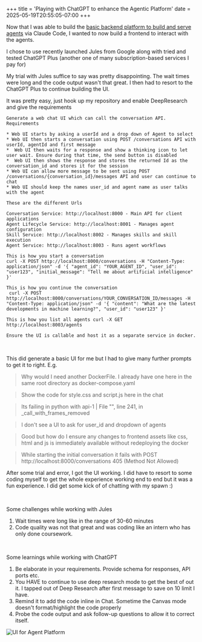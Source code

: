 +++
title = 'Playing with ChatGPT to enhance the Agentic Platform'
date = 2025-05-19T20:55:05-07:00
+++

Now that I was able to build the [basic backend platform to build and serve agents](/articles/playing-with-claude-code/) via Claude Code, I wanted to now build a frontend to interact with the agents.

I chose to use recently launched Jules from Google along with tried and tested ChatGPT Plus (another one of many subscription-based services I pay for)

My trial with Jules suffice to say was pretty disappointing. The wait times were long and the code output wasn't that great. I then had to resort to the ChatGPT Plus to continue building the UI.

It was pretty easy, just hook up my repository and enable DeepResearch and give the requirements

```
Generate a web chat UI which can call the conversation API. 
Requirements

* Web UI starts by asking a userId and a drop down of Agent to select 
* Web UI then starts a conversation using POST /conversations API with userId, agentId and first message
*  Web UI then waits for a response and show a thinking icon to let user wait. Ensure during that time, the send button is disabled
*  Web UI then shows the response and stores the returned Id as the conversation_id and stores it for the session
* Web UI can allow more message to be sent using POST /conversations/{conversation_id}/messages API and user can continue to chat
* Web UI should keep the names user_id and agent name as user talks with the agent

These are the different Urls

Conversation Service: http://localhost:8000 - Main API for client applications 
Agent Lifecycle Service: http://localhost:8001 - Manages agent configuration 
Skill Service: http://localhost:8002 - Manages skills and skill execution 
Agent Service: http://localhost:8003 - Runs agent workflows 

This is how you start a conversation 
curl -X POST http://localhost:8000/conversations -H "Content-Type: application/json" -d '{ "agent_id": "YOUR_AGENT_ID", "user_id": "user123", "initial_message": "Tell me about artificial intelligence" }'

This is how you continue the conversation
 curl -X POST http://localhost:8000/conversations/YOUR_CONVERSATION_ID/messages -H "Content-Type: application/json" -d '{ "content": "What are the latest developments in machine learning?", "user_id": "user123" }'

This is how you list all agents curl -X GET http://localhost:8003/agents

Ensure the UI is callable and host it as a separate service in docker.
```

<br>

This did generate a basic UI for me but I had to give many further prompts to get it to right. E.g.

>Why would I need another DockerFile. I already have one here in the same root directory as docker-compose.yaml

>Show the code for  style.css and script.js here in the chat

>Its failing in python with
>api-1              |   File "<frozen importlib._bootstrap>", line 241, in _call_with_frames_removed

>I don't see a UI to ask for user_id and dropdown of agents

>Good but how do I ensure any changes to frontend assets like css, html and js is immediately available without redeploying the docker

>While starting the initial conversation it fails with
>POST http://localhost:8000/conversations 405 (Method Not Allowed)

After some trial and error, I got the UI working. I did have to resort to some coding myself to get the whole experience working end to end but it was a fun experience. I did get some kick of of chatting with my spawn :)

<br>

Some challenges while working with Jules
1. Wait times were long like in the range of 30-60 minutes
2. Code quality was not that great and was coding like an intern who has only done coursework.

<br>

Some learnings while working with ChatGPT
1. Be elaborate in your requirements. Provide schema for responses, API ports etc. 
2. You HAVE to continue to use deep research mode to get the best of out it. I tapped out of Deep Research after first message to save on 10 limit I have.
3. Remind it to add the code inline in Chat. Sometime the Canvas mode doesn't format/highlight the code properly
4. Probe the code output and ask follow-up questions to allow it to correct itself. 

![UI for Agent Platform](/images/playing-with-chatgpt.gif)
